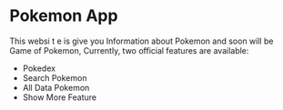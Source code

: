 # Pokemon App

This websi t e is give you Information about Pokemon and soon will be Game of Pokemon,
Currently, two official features are available:

- Pokedex
- Search Pokemon
- All Data Pokemon
- Show More Feature
